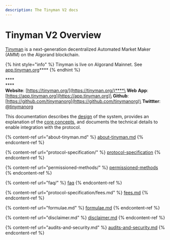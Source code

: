 ```yaml
---
description: The Tinyman V2 docs
---
```


# Tinyman V2 Overview

[Tinyman](https://tinyman.org/) is a next-generation decentralized Automated Market Maker (AMM) on the Algorand blockchain.

{% hint style="info" %}
Tinyman is live on Algorand Mainnet. See [app.tinyman.org](https://app.tinyman.org)****
{% endhint %}

****\
****\
**Website**: [https://tinyman.org/](https://tinyman.org/)****\
**Web** **App**: [https://app.tinyman.org](https://app.tinyman.org)\
**Github**: [https://github.com/tinymanorg](https://github.com/tinymanorg)\
**Twittter**: [@tinymanorg](https://twitter.com/tinymanorg)

This documentation describes the [design](protocol-specification/) of the system, provides an explanation of the [core concepts](faq/), and documents the technical details to enable integration with the protocol.



{% content-ref url="about-tinyman.md" %}
[about-tinyman.md](about-tinyman.md)
{% endcontent-ref %}

{% content-ref url="protocol-specification/" %}
[protocol-specification](protocol-specification/)
{% endcontent-ref %}

{% content-ref url="permissioned-methods/" %}
[permissioned-methods](permissioned-methods/)
{% endcontent-ref %}

{% content-ref url="faq/" %}
[faq](faq/)
{% endcontent-ref %}

{% content-ref url="protocol-specification/fees.md" %}
[fees.md](protocol-specification/fees.md)
{% endcontent-ref %}

{% content-ref url="formulae.md" %}
[formulae.md](formulae.md)
{% endcontent-ref %}

{% content-ref url="disclaimer.md" %}
[disclaimer.md](disclaimer.md)
{% endcontent-ref %}

{% content-ref url="audits-and-security.md" %}
[audits-and-security.md](audits-and-security.md)
{% endcontent-ref %}
